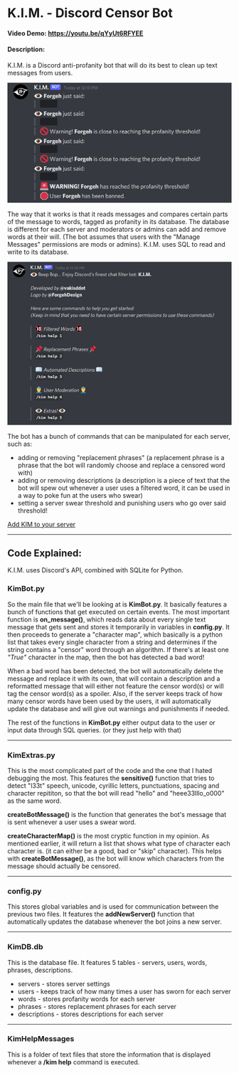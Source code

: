 # K.I.M. - Discord Censor Bot
#### Video Demo:  <https://youtu.be/qYyUt6RFYEE>
#### Description:
  K.I.M. is a Discord anti-profanity bot that will do its best to clean up text messages from users.
  
   ![screen2](Screenshot2.png)
  
  The way that it works is that it reads messages and compares certain parts of the message to words, tagged as profanity in its database. The database is different for each server and moderators or admins can add and remove words at their will. (The bot assumes that users with the "Manage Messages" permissions are mods or admins). K.I.M. uses SQL to read and write to its database.
  
   ![screen1](Screenshot1.png)
  
  The bot has a bunch of commands that can be manipulated for each server, such as:
  - adding or removing "replacement phrases" (a replacement phrase is a phrase that the bot will randomly choose and replace a censored word with)
  - adding or removing descriptions (a description is a piece of text that the bot will spew out whenever a user uses a filtered word, it can be used in a way to poke fun at the users who swear)
  - setting a server swear threshold and punishing users who go over said threshold!
  
  [Add KIM to your server](https://discord.com/oauth2/authorize?client_id=854075604035305542&permissions=10246&scope=bot)

-------------------------------------------------------------------------------------------------------------------------------------------------------------
## Code Explained:

  K.I.M. uses Discord's API, combined with SQLite for Python.
 
### KimBot.py
  
  So the main file that we'll be looking at is **KimBot.py**. It basically features a bunch of functions that get executed on certain events. The most important function is **on_message()**, which reads data about every single text message that gets sent and stores it temporarily in variables in **config.py**. It then proceeds to generate a "character map", which basically is a python list that takes every single character from a string and determines if the string contains a "censor" word through an algorithm. If there's at least one *"True"* character in the map, then the bot has detected a bad word! 
  
  When a bad word has been detected, the bot will automatically delete the message and replace it with its own, that will contain a description and a reformatted message that will either not feature the censor word(s) or will tag the censor word(s) as a spoiler. Also, if the server keeps track of how many censor words have been used by the users, it will automatically update the database and will give out warnings and punishments if needed.
  
  The rest of the functions in **KimBot.py** either output data to the user or input data through SQL queries. (or they just help with that)
  
-------------------------------------------------------------------------------------------------------------------------------------------------------------
### KimExtras.py
  
  This is the most complicated part of the code and the one that I hated debugging the most. This features the **sensitive()** function that tries to detect "l33t" speech, unicode, cyrillic letters, punctuations, spacing and character repititon, so that the bot will read "hello" and "heee33lllo_o000" as the same word. 
  
  **createBotMessage()** is the function that generates the bot's message that is sent whenever a user uses a swear word.  
  
  **createCharacterMap()** is the most cryptic function in my opinion. As mentioned earlier, it will return a list that shows what type of character each character is. (it can either be a good, bad or "skip" character). This helps with **createBotMessage()**, as the bot will know which characters from the message should actually be censored. 
  
-------------------------------------------------------------------------------------------------------------------------------------------------------------
### config.py
  This stores global variables and is used for communication between the previous two files. It features the **addNewServer()** function that automatically updates the database whenever the bot joins a new server.
  
-------------------------------------------------------------------------------------------------------------------------------------------------------------
### KimDB.db
  This is the database file. It features 5 tables - servers, users, words, phrases, descriptions.
  - servers - stores server settings
  - users - keeps track of how many times a user has sworn for each server
  - words - stores profanity words for each server
  - phrases - stores replacement phrases for each server
  - descriptions - stores descriptions for each server
  
-------------------------------------------------------------------------------------------------------------------------------------------------------------
### KimHelpMessages
  This is a folder of text files that store the information that is displayed whenever a **/kim help** command is executed.
  

